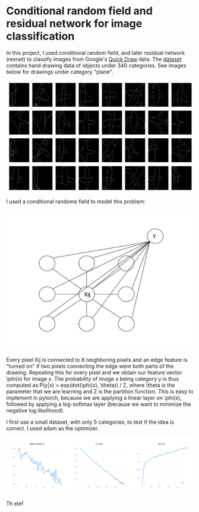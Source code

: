 # Conditional random field and residual network for image classification

In this project, I used conditional random field, and later residual network (resnet) to classify images from Google's <a href="https://quickdraw.withgoogle.com/">Quick Draw</a> data. The <a href="https://www.kaggle.com/c/quickdraw-doodle-recognition/data">dataset</a> contains hand drawing data of objects under 340 categories. See images below for drawings under category "plane".

<p align="center">
  <img height=300 src="imgs/quick_draw_exp.png">
</p>

I used a conditional randome field to model this problem:

<p align="center">
  <img src="imgs/crf_exp.png">
</p>

Every pixel Xij is connected to 8 neighboring pixels and an edge feature is "turned on" if two pixels connecting the edge were both parts of the drawing. Repeating this for every pixel and we obtain our feature vector \phi(x) for image x. The probability of image x being category y is thus computed as P(y|x) = exp(dot(\phi(x), \theta)) / Z, where \theta is the parameter that we are learning and Z is the partition function. This is easy to implement in pytorch, because we are applying a linear layer on \phi(x), followed by applying a log-softmax layer (because we want to minimize the negative log likelihood).

I first use a small dataset, with only 5 categories, to test if the idea is correct. I used adam as the optimizer.

<p align="center">
  <img src="imgs/adam_crf_5_cats.png">
</p>

Th elef
